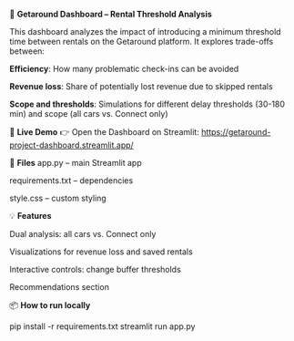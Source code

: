 🧠 **Getaround Dashboard – Rental Threshold Analysis**


This dashboard analyzes the impact of introducing a minimum threshold time between rentals on the Getaround platform. It explores trade-offs between:

**Efficiency**: How many problematic check-ins can be avoided

**Revenue loss**: Share of potentially lost revenue due to skipped rentals

**Scope and thresholds**: Simulations for different delay thresholds (30-180 min) and scope (all cars vs. Connect only)


🚀 **Live Demo**
👉 Open the Dashboard on Streamlit: https://getaround-project-dashboard.streamlit.app/


📁 **Files**
app.py – main Streamlit app

requirements.txt – dependencies

style.css – custom styling


💡 **Features**

Dual analysis: all cars vs. Connect only

Visualizations for revenue loss and saved rentals

Interactive controls: change buffer thresholds

Recommendations section


📦 **How to run locally**

pip install -r requirements.txt
streamlit run app.py
